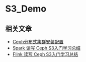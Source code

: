 # S3_Demo

## 相关文章
* [Ceph分布式集群安装配置](https://dongkelun.com/2022/09/29/cephInstallConf/)
* [Spark 读写 Ceph S3入门学习总结](https://dongkelun.com/2022/09/30/saprkS3/) 
* [Flink 读写 Ceph S3入门学习总结](https://dongkelun.com/2022/10/01/flinkS3/) 